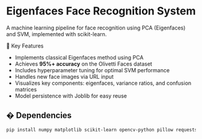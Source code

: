 # Eigenfaces Face Recognition System
A machine learning pipeline for face recognition using PCA (Eigenfaces) and SVM, implemented with scikit-learn.

📌 Key Features
- Implements classical Eigenfaces method using PCA
- Achieves **95%+ accuracy** on the Olivetti Faces dataset
- Includes hyperparameter tuning for optimal SVM performance
- Handles new face images via URL input
- Visualizes key components: eigenfaces, variance ratios, and confusion matrices
- Model persistence with Joblib for easy reuse

## � Dependencies
```bash
pip install numpy matplotlib scikit-learn opencv-python pillow requests joblib
